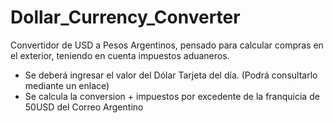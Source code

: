 # Dollar_Currency_Converter
Convertidor de USD a Pesos Argentinos, pensado para calcular compras en el exterior, teniendo en cuenta impuestos aduaneros.

* Se deberá ingresar el valor del Dólar Tarjeta del día. (Podrá consultarlo mediante un enlace)
* Se calcula la conversion + impuestos por excedente de la franquicia de 50USD del Correo Argentino
